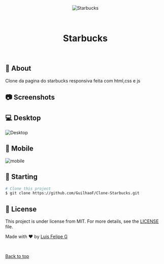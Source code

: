 <div align="center" id="top"> 
  <img src="https://cdn-icons-png.flaticon.com/512/5977/5977591.png" alt="Starbucks" />

&#xa0;

</div>

<h1 align="center">Starbucks</h1>

<!-- Status -->

<!-- <h4 align="center">
	🚧  Starbucks 🚀 Under construction...  🚧
</h4>

<hr> -->

<br>

## :dart: About

Clone da pagina do starbucks responsiva feita com html,css e js

## :camera: Screenshots

## :computer: Desktop

![Desktop](https://user-images.githubusercontent.com/67026555/221282866-3f455b4a-5e1c-4c62-b1cd-a28af811dad2.png)

## :iphone: Mobile

![mobile](https://user-images.githubusercontent.com/67026555/221283655-cff5decb-32f8-497c-a8a5-8ade9591205e.png)

## :checkered_flag: Starting

```bash
# Clone this project
$ git clone https://github.com/GuilhaoF/Clone-Starbucks.git

```

## :memo: License

This project is under license from MIT. For more details, see the [LICENSE](LICENSE.md) file.

Made with :heart: by <a href="https://github.com/guilhaof" target="_blank">Luis Felipe G</a>

&#xa0;

<a href="#top">Back to top</a>

